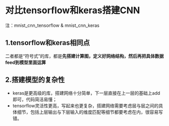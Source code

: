 # 对比tensorflow和keras搭建CNN
注：mnist_cnn_tensorflow & mnist_cnn_keras
## 1.tensorflow和keras相同点
二者都是“符号式”的库，都是**先搭建计算图，定义好网络结构，然后再把具体数据feed到模型里面运算**
  
## 2.搭建模型的复杂性
- keras是更高级的库，搭建网络十分简单，下一层直接在上一层的基础上add即可，代码简洁易懂；
- tensorflow灵活性更高，写起来也更复杂，搭建网络需要考虑层与层之间的具体细节，包括上层输出与下层输入的维度匹配等细节都要考虑在内，很容易写错。
